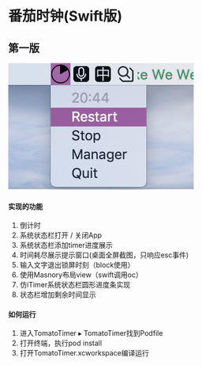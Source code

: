 #   番茄时钟(Swift版)
##  第一版

 ![statusMenu](https://github.com/confiwang/Tomato-Timer/blob/master/statusMenu.png)
 ####    实现的功能
1. 倒计时
2. 系统状态栏打开 / 关闭App
3. 系统状态栏添加timer进度展示
4. 时间耗尽展示提示窗口(桌面全屏截图，只响应esc事件)
5. 输入文字退出锁屏时刻（block使用）
6. 使用Masnory布局view（swift调用oc）
7. 仿iTimer系统状态栏圆形进度条实现
8. 状态栏增加剩余时间显示
   
####    如何运行
1. 进入⁨TomatoTimer⁩ ▸ ⁨TomatoTimer⁩找到Podfile
2. 打开终端，执行pod install
3. 打开TomatoTimer.xcworkspace编译运行
